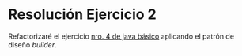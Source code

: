 # Resolución Ejercicio 2

Refactorizaré el ejercicio [nro. 4 de java básico]() aplicando el patrón de diseño _builder_.